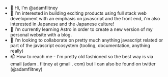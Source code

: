 - 👋 Hi, I’m @adamflitney
- 👀 I’m interested in building exciting products using full stack web development with an emphasis on javascript and the front end, i'm also interested in Japanese and the Japanese culture!
- 🌱 I’m currently learning Astro in order to create a new version of my personal website with a blog.
- 💞️ I’m looking to collaborate on pretty much anything javascript related or part of the javascript ecosystem (tooling, documentation, anything really)
- 📫 How to reach me - I'm pretty old fashioned so the best way is via email (adam . flitney at gmail . com) but I can also be found on twitter (@adamflitney)

<!---
adamflitney/adamflitney is a ✨ special ✨ repository because its `README.md` (this file) appears on your GitHub profile.
You can click the Preview link to take a look at your changes.
--->
